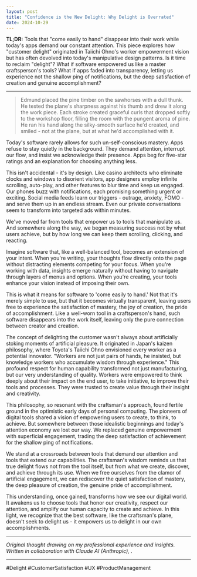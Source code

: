 ```yaml
---
layout: post
title: "Confidence is the New Delight: Why Delight is Overrated"
date: 2024-10-29
---
```


__TL;DR:__ Tools that "come easily to hand" disappear into their work while today's apps demand our constant attention. This piece explores how "customer delight" originated in Taiichi Ohno's worker empowerment vision but has often devolved into today's manipulative design patterns. Is it time to reclaim "delight"? What if software empowered us like a master craftsperson's tools? What if apps faded into transparency, letting us experience not the shallow ping of notifications, but the deep satisfaction of creation and genuine accomplishment?<!--more-->

<hr/>

>Edmund placed the pine timber on the sawhorses with a dull thunk. He tested the plane's sharpness against his thumb and drew it along the work piece. Each stroke created graceful curls that dropped softly to the workshop floor, filling the room with the pungent aroma of pine. He ran his hand along the silky-smooth surface he'd created, and smiled - not at the plane, but at what he'd accomplished with it.

Today's software rarely allows for such un-self-conscious mastery. Apps refuse to stay quietly in the background. They demand attention, interrupt our flow, and insist we acknowledge their presence. Apps beg for five-star ratings and an explanation for choosing anything less. 

This isn't accidental - it's by design. Like casino architects who eliminate clocks and windows to disorient visitors, app designers employ infinite scrolling,  auto-play, and other features to blur time and keep us engaged. Our phones buzz with notifications, each promising something urgent or exciting. Social media feeds learn our triggers - outrage, anxiety, FOMO - and serve them up in an endless stream. Even our private conversations seem to transform into targeted ads within minutes.

We've moved far from tools that empower us to tools that manipulate us. And somewhere along the way, we began measuring success not by what users achieve, but by how long we can keep them scrolling, clicking, and reacting.

Imagine software that, like a well-balanced tool, becomes an extension of your intent. When you're writing, your thoughts flow directly onto the page without distracting elements competing for your focus. When you're working with data, insights emerge naturally without having to navigate through layers of menus and options. When you're creating, your tools enhance your vision instead of imposing their own.

This is what it means for software to 'come easily to hand.' Not that it's merely simple to use, but that it becomes virtually transparent, leaving users free to experience the satisfaction of mastery, the joy of creation, the pride of accomplishment. Like a well-worn tool in a craftsperson's hand, such software disappears into the work itself, leaving only the pure connection between creator and creation.

The concept of delighting the customer wasn't always about artificially stoking moments of artificial pleasure. It originated in Japan's kaizen philosophy, where Toyota's Taiichi Ohno envisioned every worker as a potential innovator. "Workers are not just pairs of hands, he insisted, but knowledge workers who accumulate wisdom through experience." This profound respect for human capability transformed not just manufacturing, but our very understanding of quality. Workers were empowered to think deeply about their impact on the end user, to take initiative, to improve their tools and processes. They were trusted to create value through their insight and creativity.

This philosophy, so resonant with the craftsman's approach, found fertile ground in the optimistic early days of personal computing. The pioneers of digital tools shared a vision of empowering users to create, to think, to achieve. But somewhere between those idealistic beginnings and today's attention economy we lost our way. We replaced genuine empowerment with superficial engagement, trading the deep satisfaction of achievement for the shallow ping of notifications.

We stand at a crossroads between tools that demand our attention and tools that extend our capabilities. The craftsman's wisdom reminds us that true delight flows not from the tool itself, but from what we create, discover, and achieve through its use. When we free ourselves from the clamor of artificial engagement, we can rediscover the quiet satisfaction of mastery, the deep pleasure of creation, the genuine pride of accomplishment.

This understanding, once gained, transforms how we see our digital world. It awakens us to choose tools that honor our creativity, respect our attention, and amplify our human capacity to create and achieve. In this light, we recognize that the best software, like the craftsman's plane, doesn't seek to delight us - it empowers us to delight in our own accomplishments.

<hr/>

*Original thought drawing on my professional experience and insights. Written in collaboration with Claude AI (Anthropic), .*

<hr/>

#Delight #CustomerSatisfaction #UX #ProductManagement

